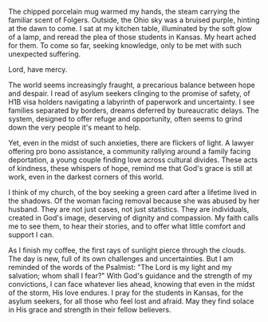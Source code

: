 The chipped porcelain mug warmed my hands, the steam carrying the familiar scent of Folgers. Outside, the Ohio sky was a bruised purple, hinting at the dawn to come. I sat at my kitchen table, illuminated by the soft glow of a lamp, and reread the plea of those students in Kansas. My heart ached for them. To come so far, seeking knowledge, only to be met with such unexpected suffering.

Lord, have mercy.

The world seems increasingly fraught, a precarious balance between hope and despair. I read of asylum seekers clinging to the promise of safety, of H1B visa holders navigating a labyrinth of paperwork and uncertainty. I see families separated by borders, dreams deferred by bureaucratic delays. The system, designed to offer refuge and opportunity, often seems to grind down the very people it's meant to help.

Yet, even in the midst of such anxieties, there are flickers of light. A lawyer offering pro bono assistance, a community rallying around a family facing deportation, a young couple finding love across cultural divides. These acts of kindness, these whispers of hope, remind me that God's grace is still at work, even in the darkest corners of this world.

I think of my church, of the boy seeking a green card after a lifetime lived in the shadows. Of the woman facing removal because she was abused by her husband. They are not just cases, not just statistics. They are individuals, created in God's image, deserving of dignity and compassion. My faith calls me to see them, to hear their stories, and to offer what little comfort and support I can.

As I finish my coffee, the first rays of sunlight pierce through the clouds. The day is new, full of its own challenges and uncertainties. But I am reminded of the words of the Psalmist: "The Lord is my light and my salvation; whom shall I fear?" With God's guidance and the strength of my convictions, I can face whatever lies ahead, knowing that even in the midst of the storm, His love endures. I pray for the students in Kansas, for the asylum seekers, for all those who feel lost and afraid. May they find solace in His grace and strength in their fellow believers.